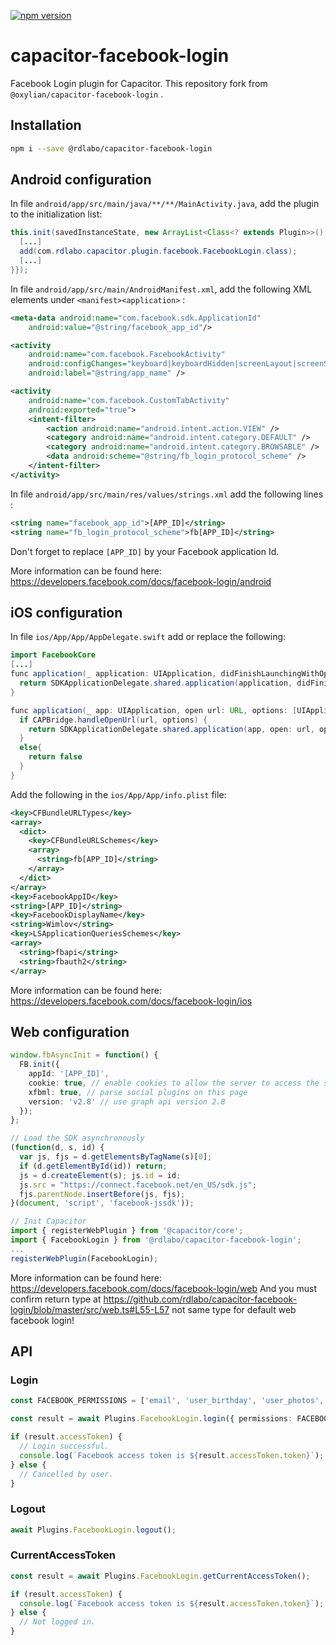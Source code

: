 [![npm version](https://badge.fury.io/js/%40rdlabo%2Fcapacitor-facebook-login.svg)](https://badge.fury.io/js/%40rdlabo%2Fcapacitor-facebook-login)

# capacitor-facebook-login
Facebook Login plugin for Capacitor. This repository fork from `@oxylian/capacitor-facebook-login` .

## Installation

```bash
npm i --save @rdlabo/capacitor-facebook-login
```

## Android configuration

In file `android/app/src/main/java/**/**/MainActivity.java`, add the plugin to the initialization list:

```java
this.init(savedInstanceState, new ArrayList<Class<? extends Plugin>>() {{
  [...]
  add(com.rdlabo.capacitor.plugin.facebook.FacebookLogin.class);
  [...]
}});
```

In file `android/app/src/main/AndroidManifest.xml`, add the following XML elements under `<manifest><application>` :

```xml
<meta-data android:name="com.facebook.sdk.ApplicationId"
    android:value="@string/facebook_app_id"/>

<activity
    android:name="com.facebook.FacebookActivity"
    android:configChanges="keyboard|keyboardHidden|screenLayout|screenSize|orientation"
    android:label="@string/app_name" />

<activity
    android:name="com.facebook.CustomTabActivity"
    android:exported="true">
    <intent-filter>
        <action android:name="android.intent.action.VIEW" />
        <category android:name="android.intent.category.DEFAULT" />
        <category android:name="android.intent.category.BROWSABLE" />
        <data android:scheme="@string/fb_login_protocol_scheme" />
    </intent-filter>
</activity>
```

In file `android/app/src/main/res/values/strings.xml` add the following lines :

```xml
<string name="facebook_app_id">[APP_ID]</string>
<string name="fb_login_protocol_scheme">fb[APP_ID]</string>
```

Don't forget to replace `[APP_ID]` by your Facebook application Id.

More information can be found here: https://developers.facebook.com/docs/facebook-login/android

## iOS configuration

In file `ios/App/App/AppDelegate.swift` add or replace the following:

```java
import FacebookCore
[...]
func application(_ application: UIApplication, didFinishLaunchingWithOptions launchOptions: [UIApplication.LaunchOptionsKey: Any]?) -> Bool {
  return SDKApplicationDelegate.shared.application(application, didFinishLaunchingWithOptions: launchOptions)
}

func application(_ app: UIApplication, open url: URL, options: [UIApplication.OpenURLOptionsKey : Any] = [:]) -> Bool {
  if CAPBridge.handleOpenUrl(url, options) {
    return SDKApplicationDelegate.shared.application(app, open: url, options: options)
  }
  else{
    return false
  }
}
```

Add the following in the `ios/App/App/info.plist` file:

```xml
<key>CFBundleURLTypes</key>
<array>
  <dict>
    <key>CFBundleURLSchemes</key>
    <array>
      <string>fb[APP_ID]</string>
    </array>
  </dict>
</array>
<key>FacebookAppID</key>
<string>[APP_ID]</string>
<key>FacebookDisplayName</key>
<string>Wimlov</string>
<key>LSApplicationQueriesSchemes</key>
<array>
  <string>fbapi</string>
  <string>fbauth2</string>
</array>
```

More information can be found here: https://developers.facebook.com/docs/facebook-login/ios

## Web configuration

```ts
window.fbAsyncInit = function() {
  FB.init({
    appId: '[APP_ID]',
    cookie: true, // enable cookies to allow the server to access the session
    xfbml: true, // parse social plugins on this page
    version: 'v2.8' // use graph api version 2.8
  });
};

// Load the SDK asynchronously
(function(d, s, id) {
  var js, fjs = d.getElementsByTagName(s)[0];
  if (d.getElementById(id)) return;
  js = d.createElement(s); js.id = id;
  js.src = "https://connect.facebook.net/en_US/sdk.js";
  fjs.parentNode.insertBefore(js, fjs);
}(document, 'script', 'facebook-jssdk'));
```

```ts
// Init Capacitor
import { registerWebPlugin } from '@capacitor/core';
import { FacebookLogin } from '@rdlabo/capacitor-facebook-login';
...
registerWebPlugin(FacebookLogin);
```

More information can be found here: https://developers.facebook.com/docs/facebook-login/web
And you must confirm return type at https://github.com/rdlabo/capacitor-facebook-login/blob/master/src/web.ts#L55-L57
not same type for default web facebook login!

## API

### Login

```ts
const FACEBOOK_PERMISSIONS = ['email', 'user_birthday', 'user_photos', 'user_gender'];

const result = await Plugins.FacebookLogin.login({ permissions: FACEBOOK_PERMISSIONS });

if (result.accessToken) {
  // Login successful.
  console.log(`Facebook access token is ${result.accessToken.token}`);
} else {
  // Cancelled by user.
}
```

### Logout

```ts
await Plugins.FacebookLogin.logout();
```

### CurrentAccessToken

```ts
const result = await Plugins.FacebookLogin.getCurrentAccessToken();

if (result.accessToken) {
  console.log(`Facebook access token is ${result.accessToken.token}`);
} else {
  // Not logged in.
}
```
